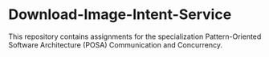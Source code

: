 # Download-Image-Intent-Service
This repository contains assignments for the specialization Pattern-Oriented Software Architecture (POSA) Communication and Concurrency.
